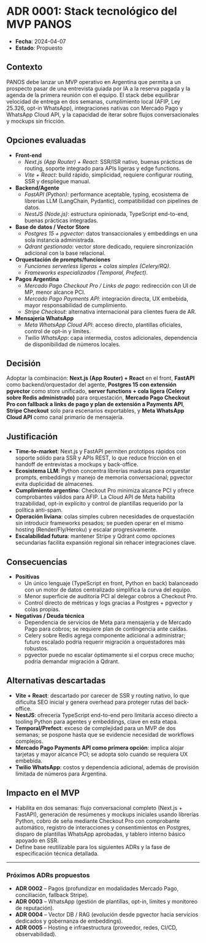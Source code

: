 # ADR 0001: Stack tecnológico del MVP PANOS

- **Fecha**: 2024-04-07
- **Estado**: Propuesto

## Contexto
PANOS debe lanzar un MVP operativo en Argentina que permita a un prospecto pasar de una entrevista guiada por IA a la reserva pagada y la agenda de la primera reunión con el equipo. El stack debe equilibrar velocidad de entrega en dos semanas, cumplimiento local (AFIP, Ley 25.326, opt-in WhatsApp), integraciones nativas con Mercado Pago y WhatsApp Cloud API, y la capacidad de iterar sobre flujos conversacionales y mockups sin fricción.

## Opciones evaluadas
- **Front-end**
  - *Next.js (App Router) + React*: SSR/ISR nativo, buenas prácticas de routing, soporte integrado para APIs ligeras y edge functions.
  - *Vite + React*: build rápido, simplicidad, requiere configurar routing, SSR y despliegue manual.
- **Backend/Agente**
  - *FastAPI (Python)*: performance aceptable, typing, ecosistema de librerías LLM (LangChain, Pydantic), compatibilidad con pipelines de datos.
  - *NestJS (Node.js)*: estructura opinionada, TypeScript end-to-end, buenas prácticas integradas.
- **Base de datos / Vector Store**
  - *Postgres 15 + pgvector*: datos transaccionales y embeddings en una sola instancia administrada.
  - *Qdrant gestionado*: vector store dedicado, requiere sincronización adicional con la base relacional.
- **Orquestación de prompts/funciones**
  - *Funciones serverless ligeras + colas simples (Celery/RQ)*.
  - *Frameworks especializados (Temporal, Prefect)*.
- **Pagos Argentina**
  - *Mercado Pago Checkout Pro / Links de pago*: redirección con UI de MP, menor alcance PCI.
  - *Mercado Pago Payments API*: integración directa, UX embebida, mayor responsabilidad de cumplimiento.
  - *Stripe Checkout*: alternativa internacional para clientes fuera de AR.
- **Mensajería WhatsApp**
  - *Meta WhatsApp Cloud API*: acceso directo, plantillas oficiales, control de opt-in y límites.
  - *Twilio WhatsApp*: capa intermedia, costos adicionales, dependencia de disponibilidad de números locales.

## Decisión
Adoptar la combinación: **Next.js (App Router) + React** en el front, **FastAPI** como backend/orquestador del agente, **Postgres 15 con extensión pgvector** como store unificado, **server functions + cola ligera (Celery sobre Redis administrado)** para orquestación, **Mercado Pago Checkout Pro con fallback a links de pago y plan de extensión a Payments API**, **Stripe Checkout** solo para escenarios exportables, y **Meta WhatsApp Cloud API** como canal primario de mensajería.

## Justificación
- **Time-to-market**: Next.js y FastAPI permiten prototipos rápidos con soporte sólido para SSR y APIs REST, lo que reduce fricción en el handoff de entrevistas a mockups y back-office.
- **Ecosistema LLM**: Python concentra librerías maduras para orquestar prompts, embeddings y manejo de memoria conversacional; pgvector evita duplicidad de almacenes.
- **Cumplimiento argentino**: Checkout Pro minimiza alcance PCI y ofrece comprobantes válidos para AFIP. La Cloud API de Meta habilita trazabilidad, opt-in explícito y control de plantillas requerido por la política anti-spam.
- **Operación liviana**: colas simples cubren necesidades de orquestación sin introducir frameworks pesados; se pueden operar en el mismo hosting (Render/Fly/Heroku) y escalar progresivamente.
- **Escalabilidad futura**: mantener Stripe y Qdrant como opciones secundarias facilita expansión regional sin rehacer integraciones clave.

## Consecuencias
- **Positivas**
  - Un único lenguaje (TypeScript en front, Python en back) balanceado con un motor de datos centralizado simplifica la curva del equipo.
  - Menor superficie de auditoría PCI al delegar cobros a Checkout Pro.
  - Control directo de métricas y logs gracias a Postgres + pgvector y colas propias.
- **Negativas / Deuda técnica**
  - Dependencia de servicios de Meta para mensajería y de Mercado Pago para cobros; se requiere plan de contingencia ante caídas.
  - Celery sobre Redis agrega componente adicional a administrar; futuro escalado podría requerir migración a orquestadores más robustos.
  - pgvector puede no escalar óptimamente si el corpus crece mucho; podría demandar migración a Qdrant.

## Alternativas descartadas
- **Vite + React**: descartado por carecer de SSR y routing nativo, lo que dificulta SEO inicial y genera overhead para proteger rutas del back-office.
- **NestJS**: ofrecería TypeScript end-to-end pero limitaría acceso directo a tooling Python para agentes y embeddings, clave en esta etapa.
- **Temporal/Prefect**: exceso de complejidad para un MVP de dos semanas; se pospone hasta que se evidencie necesidad de workflows complejos.
- **Mercado Pago Payments API como primera opción**: implica alojar tarjetas y mayor alcance PCI; se adopta solo cuando se requiera UX embebida.
- **Twilio WhatsApp**: costos y dependencia adicional, además de provisión limitada de números para Argentina.

## Impacto en el MVP
- Habilita en dos semanas: flujo conversacional completo (Next.js + FastAPI), generación de resúmenes y mockups iniciales usando librerías Python, cobro de seña mediante Checkout Pro con comprobante automático, registro de interacciones y consentimientos en Postgres, disparo de plantillas WhatsApp aprobadas, y tablero interno básico apoyado en SSR.
- Define base reutilizable para los siguientes ADRs y la fase de especificación técnica detallada.

---

### Próximos ADRs propuestos
- **ADR 0002** – Pagos (profundizar en modalidades Mercado Pago, conciliación, fallback Stripe).
- **ADR 0003** – WhatsApp (gestión de plantillas, opt-in, límites y monitoreo de reputación).
- **ADR 0004** – Vector DB / RAG (evolución desde pgvector hacia servicios dedicados y gobernanza de embeddings).
- **ADR 0005** – Hosting e infraestructura (proveedor, redes, CI/CD, observabilidad).
